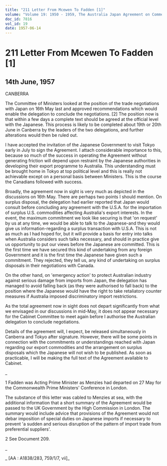 ```yaml
---
title: "211 Letter From Mcewen To Fadden [1]"
volume: "Volume 19: 1950 - 1959, The Australia Japan Agreement on Commerce"
doc_id: 7816
vol_id: 19
date: 1957-06-14
---
```


# 211 Letter From Mcewen To Fadden [1]

## 14th June, 1957

CANBERRA

The Committee of Ministers looked at the position of the trade negotiations with Japan on 16th May last and approved recommendations which would enable the delegation to conclude the negotiations. [2] The position now is that within a few days a complete text should be agreed at the official level with the Japanese. This process is likely to be completed about 19th or 20th June in Canberra by the leaders of the two delegations, and further alterations would then be ruled out.

I have accepted the invitation of the Japanese Government to visit Tokyo early in July to sign the Agreement. I attach considerable importance to this, because so much of the success in operating the Agreement without generating friction will depend upon restraint by the Japanese authorities in developing their export programme to Australia. This understanding must be brought home in Tokyo at top political level and this is really not achievable except on a personal basis between Ministers. This is the course the Canadians followed with success.

Broadly, the agreement now in sight is very much as depicted in the discussions on 16th May. There are perhaps two points I should mention. On surplus disposal, the delegation had earlier reported that Japan would consult before concluding any agreement with the U.S.A. for the importation of surplus U.S. commodities affecting Australia's export interests. In the event, the maximum commitment we look like securing is that 'on request' by us at any time, we would be able to talk to the Japanese-and they would give us information-regarding a surplus transaction with U.S.A. This is not as much as I had hoped for, but it will provide a basis for entry into talks when Australia considers such talks necessary, and should in practice give us opportunity to put our views before the Japanese are committed. This is the first time we have secured this kind of undertaking from any foreign Government and it is the first time the Japanese have given such a commitment. They rejected, they tell us, any kind of undertaking on surplus disposals in their negotiations with Canada.

On the other hand, on 'emergency action' to protect Australian industry against serious damage from imports from Japan, the delegation has managed to avoid falling back (as they were authorised to fall back) to the position where the Japanese would have the right to take retaliatory counter measures if Australia imposed discriminatory import restrictions.

As the total agreement now in sight does not depart significantly from what we envisaged in our discussions in mid-May, it does not appear necessary for the Cabinet Committee to meet again before I authorise the Australian delegation to conclude negotiations.

Details of the agreement will, I expect, be released simultaneously in Canberra and Tokyo after signature. However, there will be some points in connection with the commitments or understandings reached with Japan regarding our export commodities and the arrangement on surplus disposals which the Japanese will not wish to be published. As soon as practicable, I will be making the full text of the Agreement available to Cabinet.

_

1 Fadden was Acting Prime Minister as Menzies had departed on 27 May for the Commonwealth Prime Ministers' Conference in London.

The substance of this letter was cabled to Menzies at sea, with the additional information that a short summary of the Agreement would be passed to the UK Government by the High Commission in London. The summary would include advice that provisions of the Agreement would not debar imposition of special duties on Japanese imports if necessary to prevent 'a sudden and serious disruption of the pattern of import trade from preferential suppliers'.

2 See Document 209.

_

_ [AA : A1838/283, 759/1/7, vii]_
